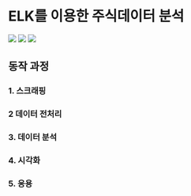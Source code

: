# ELK를 이용한 주식데이터 분석
<img src="https://img.shields.io/badge/R-276DC3?style=flat&logo=r&logoColor=white"/> <img src="https://img.shields.io/badge/elasticsearch-005571?style=flat&logo=elasticsearch&logoColor=white"/> <img src="https://img.shields.io/badge/kibana-005571?style=flat&logo=kibana&logoColor=white"/>

## 동작 과정
### 1. 스크래핑
### 2 데이터 전처리
### 3. 데이터 분석 
### 4. 시각화
### 5. 응용
